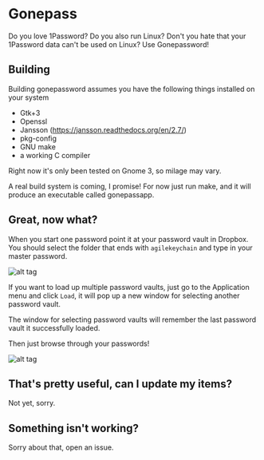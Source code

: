 # Gonepass
Do you love 1Password? Do you also run Linux? Don't you hate that your 1Password data can't be used on Linux? Use Gonepassword!

## Building
Building gonepassword assumes you have the following things installed on your system
* Gtk+3
* Openssl
* Jansson (https://jansson.readthedocs.org/en/2.7/)
* pkg-config
* GNU make
* a working C compiler

Right now it's only been tested on Gnome 3, so milage may vary.

A real build system is coming, I promise! For now just run make, and it will produce an executable called gonepassapp.

## Great, now what?
When you start one password point it at your password vault in Dropbox. You should select the folder that ends with `agilekeychain` and type in your master password.

![alt tag](https://raw.github.com/jbreams/gonepass/gh-pages/images/gonepass_unlock.png)

If you want to load up multiple password vaults, just go to the Application menu and click `Load`, it will pop up a new window for selecting another password vault.

The window for selecting password vaults will remember the last password vault it successfully loaded.

Then just browse through your passwords!

![alt tag](https://raw.github.com/jbreams/gonepass/gh-pages/images/gonepass_main.png)

## That's pretty useful, can I update my items?
Not yet, sorry.

## Something isn't working?
Sorry about that, open an issue.
